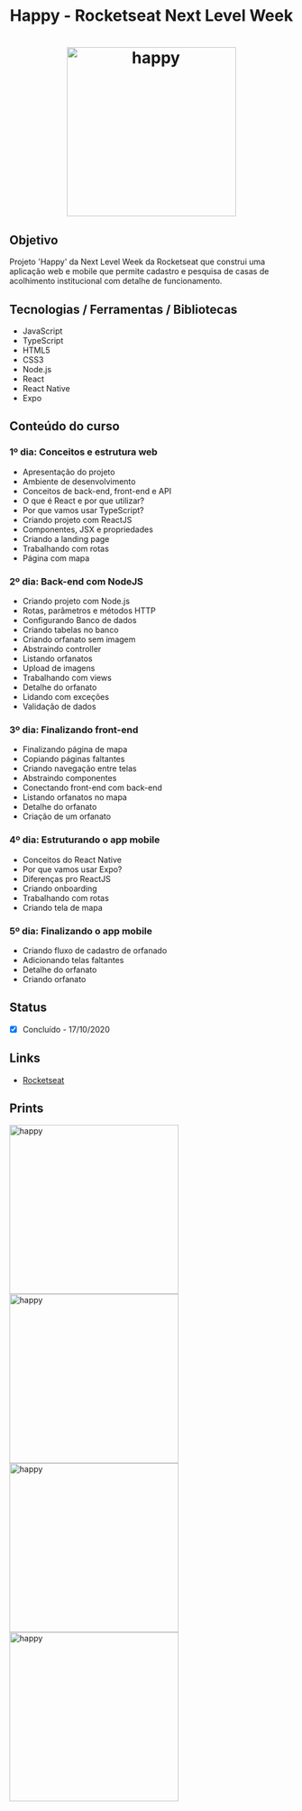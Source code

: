 <h1 align="center">Happy - Rocketseat Next Level Week</h1>
<h1 align="center">
  <img alt="happy" title="happy" src="prints/web1.png" width="300px"/>
</h1>

## Objetivo
Projeto 'Happy' da Next Level Week da Rocketseat que construi uma aplicação web e mobile que permite cadastro e pesquisa de casas de acolhimento institucional com detalhe de funcionamento.

## Tecnologias / Ferramentas / Bibliotecas
- JavaScript
- TypeScript
- HTML5
- CSS3
- Node.js
- React
- React Native
- Expo

## Conteúdo do curso

### 1º dia: Conceitos e estrutura web
- Apresentação do projeto
- Ambiente de desenvolvimento
- Conceitos de back-end, front-end e API
- O que é React e por que utilizar?
- Por que vamos usar TypeScript?
- Criando projeto com ReactJS
- Componentes, JSX e propriedades
- Criando a landing page
- Trabalhando com rotas
- Página com mapa

### 2º dia: Back-end com NodeJS
- Criando projeto com Node.js
- Rotas, parâmetros e métodos HTTP
- Configurando Banco de dados
- Criando tabelas no banco
- Criando orfanato sem imagem
- Abstraindo controller
- Listando orfanatos
- Upload de imagens
- Trabalhando com views
- Detalhe do orfanato
- Lidando com exceções
- Validação de dados

### 3º dia: Finalizando front-end
- Finalizando página de mapa
- Copiando páginas faltantes
- Criando navegação entre telas
- Abstraindo componentes
- Conectando front-end com back-end
- Listando orfanatos no mapa
- Detalhe do orfanato
- Criação de um orfanato

### 4º dia: Estruturando o app mobile
- Conceitos do React Native
- Por que vamos usar Expo?
- Diferenças pro ReactJS
- Criando onboarding
- Trabalhando com rotas
- Criando tela de mapa

### 5º dia: Finalizando o app mobile
- Criando fluxo de cadastro de orfanado
- Adicionando telas faltantes
- Detalhe do orfanato
- Criando orfanato

## Status
- [x] Concluído - 17/10/2020

## Links
- [Rocketseat](https://rocketseat.com.br/)

## Prints
  <img alt="happy" title="happy" src="./prints/web2.png" width="300px"/>
  <img alt="happy" title="happy" src="./prints/web3.png" width="300px"/>
  <img alt="happy" title="happy" src="./prints/mobile1.png" width="300px"/>
  <img alt="happy" title="happy" src="./prints/mobile2.png" width="300px"/>
